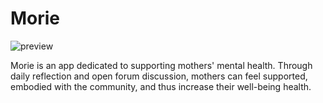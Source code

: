 # Morie
![preview](https://github.com/indahgithaa/morie/assets/109892159/1aad67e2-7c86-40fe-aa0d-b3e40b209347)

Morie is an app dedicated to supporting mothers' mental health. Through daily reflection and open forum discussion, mothers can feel supported, embodied with the community, and thus increase their well-being health.
